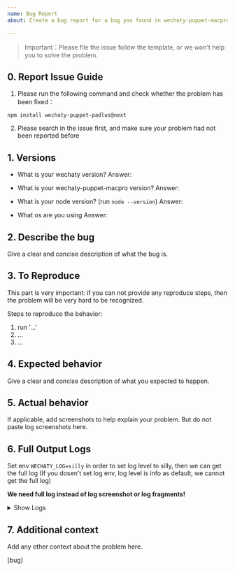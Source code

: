 ```yaml
---
name: Bug Report
about: Create a bug report for a bug you found in wechaty-puppet-macpro

---
```


> Important：Please file the issue follow the template, or we won't help you to solve the problem.

## 0. Report Issue Guide

1. Please run the following command and check whether the problem has been fixed：

```
npm install wechaty-puppet-padlus@next
```

2. Please search in the issue first, and make sure your problem had not been reported before

## 1. Versions

- What is your wechaty version?
Answer:

- What is your wechaty-puppet-macpro version?
Answer:

- What is your node version? (run `node --version`)
Answer:

- What os are you using
Answer:

## 2. Describe the bug

Give a clear and concise description of what the bug is.

## 3. To Reproduce

This part is very important: if you can not provide any reproduce steps, then the problem will be very hard to be recognized.

Steps to reproduce the behavior:

1. run '...'
2. ...
3. ...

## 4. Expected behavior

Give a clear and concise description of what you expected to happen.

## 5. Actual behavior

If applicable, add screenshots to help explain your problem. But do not paste log screenshots here.

## 6. Full Output Logs

Set env `WECHATY_LOG=silly` in order to set log level to silly, then we can get the full log (If you dosen't set log env, log level is info as default, we cannot get the full log)

**We need full log instead of log screenshot or log fragments!**

<details>
<summary>
Show Logs
</summary>

```shell
$ WECHATY_LOG=silly node yourbot.js

Question: Paste your FULL(DO NOT ONLY PROVIDE FRAGMENTS) log messages
Answer:

```

</details>

## 7. Additional context

Add any other context about the problem here.

[bug]
